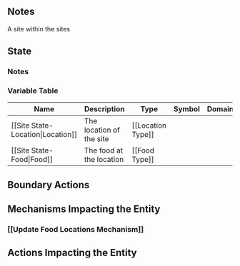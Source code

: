 ## Notes
A site within the sites
## State
### Notes

### Variable Table
| Name | Description | Type | Symbol | Domain |
| --- | --- | --- | --- | --- |
|[[Site State-Location\|Location]]|The location of the site|[[Location Type]]|||
|[[Site State-Food\|Food]]|The food at the location|[[Food Type]]|||


## Boundary Actions
## Mechanisms Impacting the Entity
### [[Update Food Locations Mechanism]]
## Actions Impacting the Entity
